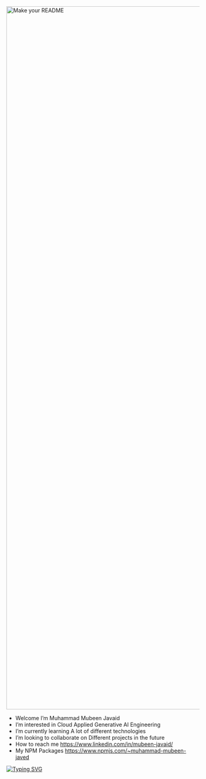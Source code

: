<img width="1834" alt="Make your README" src="https://github.com/NotAnonymousUser/NotAnonymousUser/assets/125754246/3c04f35f-09eb-41e9-8f3e-a2051d99237c">

-  Welcome  I’m Muhammad Mubeen Javaid
-  I’m interested in      Cloud Applied Generative AI Engineering
-  I’m currently learning      A lot of different technologies
-  I’m looking to collaborate on      Different projects in the future
-  How to reach me      https://www.linkedin.com/in/mubeen-javaid/
-  My NPM Packages      https://www.npmjs.com/~muhammad-mubeen-javed


[![Typing SVG](https://readme-typing-svg.demolab.com/?lines=IE+DUET+'23+|+Software+Developer;GI+AI+Web3+Meta+Student;Certified+Cloud+Gen+AI+Engineer)](https://git.io/typing-svg)

<!---
NotAnonymousUser/NotAnonymousUser is a ✨ special ✨ repository because its `README.md` (this file) appears on your GitHub profile.
You can click the Preview link to take a look at your changes.
--->
